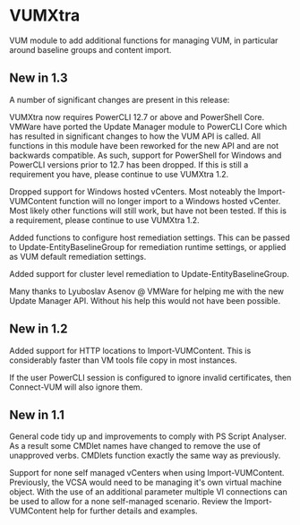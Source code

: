 # VUMXtra #

VUM module to add additional functions for managing VUM, in particular around baseline groups and content import.

## New in 1.3 ##
A number of significant changes are present in this release:

VUMXtra now requires PowerCLI 12.7 or above and PowerShell Core. VMWare have ported the Update Manager module to PowerCLI Core which has resulted in significant changes to how the VUM API is called. All functions in this module have been reworked for the new API and are not backwards compatible. As such, support for PowerShell for Windows and PowerCLI versions prior to 12.7 has been dropped. If this is still a requirement you have, please continue to use VUMXtra 1.2.

Dropped support for Windows hosted vCenters. Most noteably the Import-VUMContent function will no longer import to a Windows hosted vCenter. Most likely other functions will still work, but have not been tested. If this is a requirement, please continue to use VUMXtra 1.2.

Added functions to configure host remediation settings. This can be passed to Update-EntityBaselineGroup for remediation runtime settings, or applied as VUM default remediation settings.

Added support for cluster level remediation to Update-EntityBaselineGroup.

Many thanks to Lyuboslav Asenov @ VMWare for helping me with the new Update Manager API. Without his help this would not have been possible.


## New in 1.2 ##

Added support for HTTP locations to Import-VUMContent. This is considerably faster than VM tools file copy in most instances.

If the user PowerCLI session is configured to ignore invalid certificates, then Connect-VUM will also ignore them.


## New in 1.1 ##

General code tidy up and improvements to comply with PS Script Analyser. As a result some CMDlet names have changed to remove the use of unapproved verbs. CMDlets function exactly the same way as previously.

Support for none self managed vCenters when using Import-VUMContent. Previously, the VCSA would need to be managing it's own virtual machine object. With the use of an additional parameter multiple VI connections can be used to allow for a none self-managed scenario. Review the Import-VUMContent help for further details and examples.
